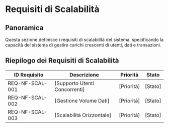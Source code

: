 # Requisiti di Scalabilità

## Panoramica

Questa sezione definisce i requisiti di scalabilità del sistema, specificando la capacità del sistema di gestire carichi crescenti di utenti, dati e transazioni.

## Riepilogo dei Requisiti di Scalabilità

| ID Requisito | Descrizione | Priorità | Stato |
|--------------|-------------|----------|-------|
| REQ-NF-SCAL-001 | [Supporto Utenti Concorrenti] | [Priorità] | [Stato] |
| REQ-NF-SCAL-002 | [Gestione Volume Dati] | [Priorità] | [Stato] |
| REQ-NF-SCAL-003 | [Scalabilità Orizzontale] | [Priorità] | [Stato] |
